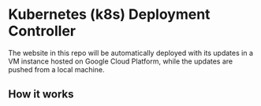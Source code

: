 # Kubernetes (k8s) Deployment Controller

The website in this repo will be automatically deployed with its updates in a VM instance hosted on Google Cloud Platform, while the updates are pushed from a local machine.

## How it works
